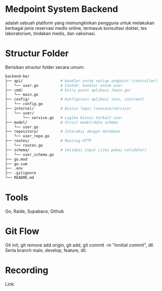 # Medpoint System Backend
adalah sebuah platform yang memungkinkan pengguna untuk melakukan berbagai jenis reservasi medis online, termasuk konsultasi dokter, tes laboratorium, tindakan medis, dan vaksinasi.

# Structur Folder
Berisikan structur folder secara umum: 

```bash
backend-be/
├── api/                 # Handler untuk setiap endpoint (controller)
│   └── user.go          # Contoh: handler untuk user
├── cmd/                 # Entry point aplikasi (main.go)
│   └── main.go
├── config/              # Konfigurasi aplikasi (env, constant)
│   └── config.go
├── internal/            # Bisnis logic (usecase/service)
│   └── user/            
│       └── service.go   # Logika bisnis terkait user
├── model/               # Struct model/data schema
│   └── user.go
├── repository/          # Interaksi dengan database
│   └── user_repo.go
├── routes/              # Routing HTTP
│   └── routes.go
├── schema/              # Validasi input (jika pakai validator)
│   └── user_schema.go
├── go.mod
├── go.sum
├── .env
├── .gitignore
└── README.md
```

# Tools
Go, Raide, Supabace, Github

# Git Flow
Git init, git remove add origin, git add, git commit -m "Innitial commit", dll. Serta branch main, develop, feature, dll.

# Recording
Link: 




